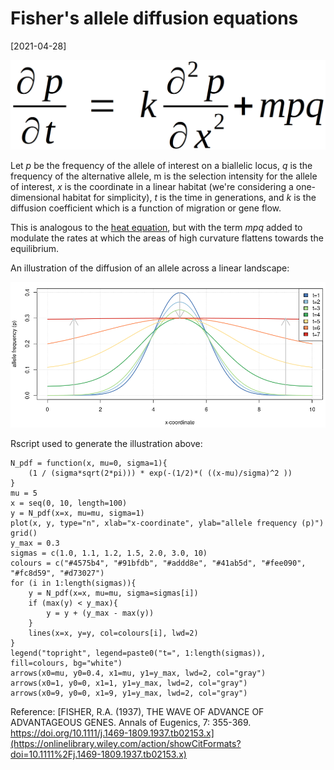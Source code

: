 # Fisher's allele diffusion equations

[2021-04-28]

![](/img/2021-04-28-a.png)

Let $p$ be the frequency of the allele of interest on a biallelic locus, $q$ is the frequency of the alternative allele, m is the selection intensity for the allele of interest, $x$ is the coordinate in a linear habitat (we're considering a one-dimensional habitat for simplicity), $t$ is the time in generations, and $k$ is the diffusion coefficient which is a function of migration or gene flow.

This is analogous to the [heat equation](https://en.wikipedia.org/wiki/Heat_equation), but with the term $mpq$ added to modulate the rates at which the areas of high curvature flattens towards the equilibrium.

An illustration of the diffusion of an allele across a linear landscape:

![](/img/2021-04-28-b.png)

Rscript used to generate the illustration above:

```{R}
N_pdf = function(x, mu=0, sigma=1){
    (1 / (sigma*sqrt(2*pi))) * exp(-(1/2)*( ((x-mu)/sigma)^2 ))
}
mu = 5
x = seq(0, 10, length=100)
y = N_pdf(x=x, mu=mu, sigma=1)
plot(x, y, type="n", xlab="x-coordinate", ylab="allele frequency (p)")
grid()
y_max = 0.3
sigmas = c(1.0, 1.1, 1.2, 1.5, 2.0, 3.0, 10)
colours = c("#4575b4", "#91bfdb", "#addd8e", "#41ab5d", "#fee090", "#fc8d59", "#d73027")
for (i in 1:length(sigmas)){
    y = N_pdf(x=x, mu=mu, sigma=sigmas[i])
    if (max(y) < y_max){
        y = y + (y_max - max(y))
    }
    lines(x=x, y=y, col=colours[i], lwd=2)
}
legend("topright", legend=paste0("t=", 1:length(sigmas)), fill=colours, bg="white")
arrows(x0=mu, y0=0.4, x1=mu, y1=y_max, lwd=2, col="gray")
arrows(x0=1, y0=0, x1=1, y1=y_max, lwd=2, col="gray")
arrows(x0=9, y0=0, x1=9, y1=y_max, lwd=2, col="gray")

```

Reference:
[FISHER, R.A. (1937), THE WAVE OF ADVANCE OF ADVANTAGEOUS GENES. Annals of Eugenics, 7: 355-369. https://doi.org/10.1111/j.1469-1809.1937.tb02153.x](https://onlinelibrary.wiley.com/action/showCitFormats?doi=10.1111%2Fj.1469-1809.1937.tb02153.x)
